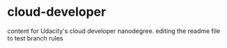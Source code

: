 # cloud-developer
content for Udacity's cloud developer nanodegree.
editing the readme file to test branch rules

